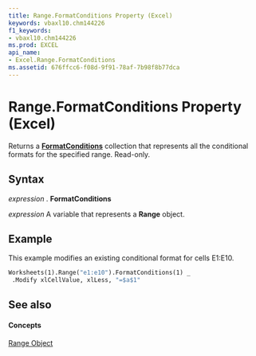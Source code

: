 ```yaml
---
title: Range.FormatConditions Property (Excel)
keywords: vbaxl10.chm144226
f1_keywords:
- vbaxl10.chm144226
ms.prod: EXCEL
api_name:
- Excel.Range.FormatConditions
ms.assetid: 676ffcc6-f08d-9f91-78af-7b98f8b77dca
---
```



# Range.FormatConditions Property (Excel)

Returns a  **[FormatConditions](formatconditions-object-excel.md)** collection that represents all the conditional formats for the specified range. Read-only.


## Syntax

 _expression_ . **FormatConditions**

 _expression_ A variable that represents a **Range** object.


## Example

This example modifies an existing conditional format for cells E1:E10.


```vb
Worksheets(1).Range("e1:e10").FormatConditions(1) _ 
 .Modify xlCellValue, xlLess, "=$a$1"
```


## See also


#### Concepts


[Range Object](range-object-excel.md)

